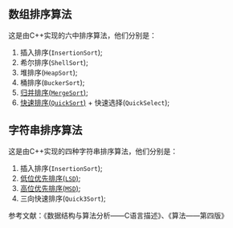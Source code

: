 ## 数组排序算法
这是由C++实现的六中排序算法，他们分别是：  
1. 插入排序(`InsertionSort`);   
2. 希尔排序(`ShellSort`);  
3. 堆排序(`HeapSort`);  
4. 桶排序(`BuckerSort`);  
5. [归并排序(`MergeSort`)](https://blog.csdn.net/weixin_41427400/article/details/79778297);  
6. [快速排序(`QuickSort`)](https://blog.csdn.net/weixin_41427400/article/details/79778297) + 快速选择(`QuickSelect`);  

## 字符串排序算法
这是由C++实现的四种字符串排序算法，他们分别是：  
1. 插入排序(`InsertionSort`);  
2. [低位优先排序(`LSD`)](https://blog.csdn.net/weixin_41427400/article/details/79851043);  
3. [高位优先排序(`MSD`)](https://blog.csdn.net/weixin_41427400/article/details/79851043);  
4. 三向快速排序(`Quick3Sort`);  

参考文献：《数据结构与算法分析——C语言描述》、《算法——第四版》